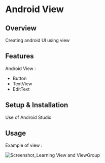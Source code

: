 # Android View

## Overview
Creating android UI using view

## Features
Android View :
- Button
- TextView
- EditText

## Setup & Installation
Use of Android Studio

## Usage
Example of view :

![Screenshot_Learning View and ViewGroup](https://user-images.githubusercontent.com/56164259/68088598-59b20f80-fe93-11e9-852d-100761101929.png)
